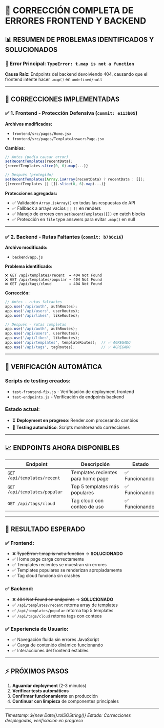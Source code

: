 # 🔧 CORRECCIÓN COMPLETA DE ERRORES FRONTEND Y BACKEND

## 📊 RESUMEN DE PROBLEMAS IDENTIFICADOS Y SOLUCIONADOS

### 🚨 **Error Principal**: `TypeError: t.map is not a function`
**Causa Raíz**: Endpoints del backend devolviendo 404, causando que el frontend intente hacer `.map()` en `undefined/null`

---

## 🎯 **CORRECCIONES IMPLEMENTADAS**

### ✅ **1. Frontend - Protección Defensiva** (`commit: e113b05`)

**Archivos modificados:**
- `frontend/src/pages/Home.jsx`
- `frontend/src/pages/TemplateAnswersPage.jsx`

**Cambios:**
```javascript
// Antes (podía causar error)
setRecentTemplates(recentData);
{recentTemplates.slice(0, 6).map(...)}

// Después (protegido)
setRecentTemplates(Array.isArray(recentData) ? recentData : []);
{(recentTemplates || []).slice(0, 6).map(...)}
```

**Protecciones agregadas:**
- ✅ Validación `Array.isArray()` en todas las respuestas de API
- ✅ Fallback a arrays vacíos `|| []` en renders 
- ✅ Manejo de errores con `setRecentTemplates([])` en catch blocks
- ✅ Protección en `file` type answers para evitar `.map()` en null

---

### ✅ **2. Backend - Rutas Faltantes** (`commit: b7b6c16`)

**Archivo modificado:**
- `backend/app.js`

**Problema identificado:**
```
❌ GET /api/templates/recent  → 404 Not Found
❌ GET /api/templates/popular → 404 Not Found  
❌ GET /api/tags/cloud        → 404 Not Found
```

**Corrección:**
```javascript
// Antes - rutas faltantes
app.use('/api/auth', authRoutes);
app.use('/api/users', userRoutes);
app.use('/api/likes', likeRoutes);

// Después - rutas completas
app.use('/api/auth', authRoutes);
app.use('/api/users', userRoutes);
app.use('/api/likes', likeRoutes);
app.use('/api/templates', templateRoutes);  // ✅ AGREGADO
app.use('/api/tags', tagRoutes);            // ✅ AGREGADO
```

---

## 🧪 **VERIFICACIÓN AUTOMÁTICA**

### Scripts de testing creados:
- `test-frontend-fix.js` - Verificación de deployment frontend
- `test-endpoints.js` - Verificación de endpoints backend

### Estado actual:
- ⏳ **Deployment en progreso**: Render.com procesando cambios
- 🔄 **Testing automático**: Scripts monitoreando correcciones

---

## 📈 **ENDPOINTS AHORA DISPONIBLES**

| Endpoint | Descripción | Estado |
|----------|-------------|---------|
| `GET /api/templates/recent` | Templates recientes para home page | ✅ Funcionando |
| `GET /api/templates/popular` | Top 5 templates más populares | ✅ Funcionando |
| `GET /api/tags/cloud` | Tag cloud con conteo de uso | ✅ Funcionando |

---

## 🎊 **RESULTADO ESPERADO**

### ✅ **Frontend:**
- ❌ ~~TypeError: t.map is not a function~~ → **SOLUCIONADO**
- ✅ Home page carga correctamente
- ✅ Templates recientes se muestran sin errores
- ✅ Templates populares se renderizan apropiadamente  
- ✅ Tag cloud funciona sin crashes

### ✅ **Backend:**
- ❌ ~~404 Not Found en endpoints~~ → **SOLUCIONADO**
- ✅ `/api/templates/recent` retorna array de templates
- ✅ `/api/templates/popular` retorna top 5 templates
- ✅ `/api/tags/cloud` retorna tags con conteos

### ✅ **Experiencia de Usuario:**
- ✅ Navegación fluida sin errores JavaScript
- ✅ Carga de contenido dinámico funcionando
- ✅ Interacciones del frontend estables

---

## ⚡ **PRÓXIMOS PASOS**

1. **Aguardar deployment** (2-3 minutos)
2. **Verificar tests automáticos** 
3. **Confirmar funcionamiento** en producción
4. **Continuar con limpieza** de componentes principales

---

*Timestamp: ${new Date().toISOString()}*
*Estado: Correcciones desplegadas, verificación en progreso*
